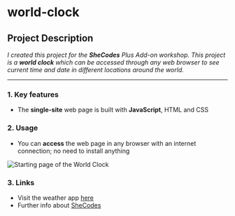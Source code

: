 # world-clock

## Project Description

*I created this project for the **SheCodes** Plus Add-on workshop. This project is a **world clock** which can be accessed through any web browser to see current time and date in different locations around the world.*

---

### 1. Key features

- The **single-site** web page is built with **JavaScript**, HTML and CSS

### 2. Usage

- You can **access** the web page in any browser with an internet connection; no need to install anything

![Starting page of the World Clock](#)

### 3. Links

- Visit the weather app [here](#)
- Further info about [SheCodes](https://www.shecodes.io/)
